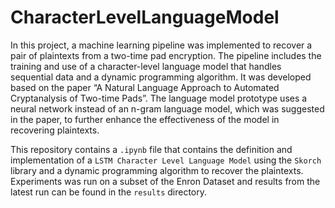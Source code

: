 # CharacterLevelLanguageModel

In this project, a machine learning pipeline was implemented to recover a pair of plaintexts from a two-time pad encryption. The pipeline includes the training and use of a character-level language model that handles sequential data and a dynamic programming algorithm. It was developed based on the paper “A Natural Language Approach to Automated Cryptanalysis of Two-time Pads”. The language model prototype uses a neural network instead of an n-gram language model, which was suggested in the paper, to further enhance the effectiveness of the model in recovering plaintexts. 

This repository contains a `.ipynb` file that contains the definition and implementation of a `LSTM Character Level Language Model` using the `Skorch` library and a dynamic programming algorithm to recover the plaintexts. Experiments was run on a subset of the Enron Dataset and results from the latest run can be found in the `results` directory.
